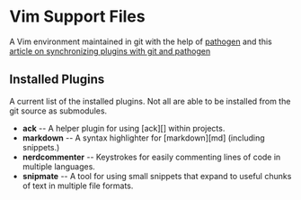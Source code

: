# Vim Support Files

A Vim environment maintained in git with the help of [pathogen][] and this [article on synchronizing
plugins with git and pathogen][sync]

[pathogen]: http://www.vim.org/scripts/script.php?script_id=2332
[sync]: http://vimcasts.org/episodes/synchronizing-plugins-with-git-submodules-and-pathogen/

## Installed Plugins
A current list of the installed plugins. Not all are able to be installed from the git source as submodules.

 * **ack** -- A helper plugin for using [ack][] within projects.
 * **markdown** -- A syntax highlighter for [markdown][md] (including snippets.) 
 * **nerdcommenter** -- Keystrokes for easily commenting lines of code in multiple languages.
 * **snipmate** -- A tool for using small snippets that expand to useful chunks of text in multiple file formats.

